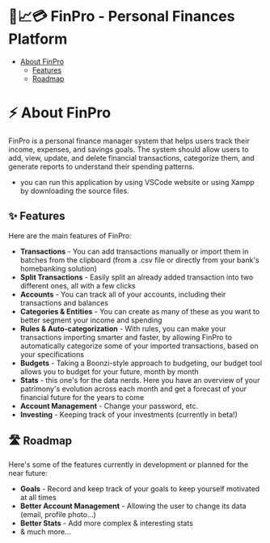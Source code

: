 # 🏦📈💳 FinPro - Personal Finances Platform 

- [About FinPro](#about-finpro)
  - [Features](#features)
  - [Roadmap](#roadmap)


# ⚡ About FinPro

FinPro is a personal finance manager system that helps users track their income, expenses, and savings goals. The system should allow users to add, view, update,
and delete financial transactions, categorize them, and generate reports to understand their spending patterns.
- you can run this application by using VSCode website or using Xampp by downloading the source files.


## ✨ Features

Here are the main features of FinPro:

- **Transactions** - You can add transactions manually or import them in batches from the clipboard (from a .csv file or directly from your bank's homebanking solution)
- **Split Transactions** - Easily split an already added transaction into two different ones, all with a few clicks
- **Accounts** - You can track all of your accounts, including their transactions and balances
- **Categories & Entities** - You can create as many of these as you want to better segment your income and spending
- **Rules & Auto-categorization** - With rules, you can make your transactions importing smarter and faster, by allowing FinPro to automatically categorize some of your imported transactions, based on your specifications
- **Budgets** - Taking a Boonzi-style approach to budgeting, our budget tool allows you to budget for your future, month by month
- **Stats** - this one's for the data nerds. Here you have an overview of your patrimony's evolution across each month and get a forecast of your financial future for the years to come
- **Account Management** - Change your password, etc.
- **Investing** - Keeping track of your investments (currently in beta!)

## 🛣️ Roadmap

Here's some of the features currently in development or planned for the near future:

- **Goals** - Record and keep track of your goals to keep yourself motivated at all times
- **Better Account Management** - Allowing the user to change its data (email, profile photo...)
- **Better Stats** - Add more complex & interesting stats
- & much more...



